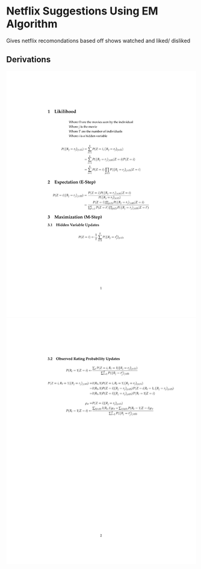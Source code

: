# Netflix Suggestions Using EM Algorithm

Gives netflix recomondations based off shows watched and liked/ disliked

## Derivations

![alt text](0001.jpg)
![alt text](0002.jpg)
